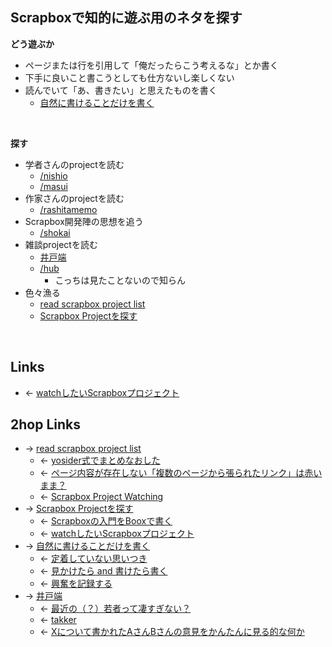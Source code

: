 ## Scrapboxで知的に遊ぶ用のネタを探す
**どう遊ぶか**

- ページまたは行を引用して「俺だったらこう考えるな」とか書く
- 下手に良いこと書こうとしても仕方ないし楽しくない
- 読んでいて「あ、書きたい」と思えたものを書く
    - [自然に書けることだけを書く](自然に書けることだけを書く.md)

<br>

**探す**

- 学者さんのprojectを読む
    - [/nishio](https://scrapbox.io/nishio)
    - [/masui](https://scrapbox.io/masui)
- 作家さんのprojectを読む
    - [/rashitamemo](https://scrapbox.io/rashitamemo)
- Scrapbox開発陣の思想を追う
    - [/shokai](https://scrapbox.io/shokai)
- 雑談projectを読む
    - [井戸端](井戸端.md)
    - [/hub](https://scrapbox.io/hub)
        - こっちは見たことないので知らん
- 色々漁る
    - [read scrapbox project list](read_scrapbox_project_list.md)
    - [Scrapbox Projectを探す](Scrapbox_Projectを探す.md)

<br>

## Links
- ← [watchしたいScrapboxプロジェクト](watchしたいScrapboxプロジェクト.md)

## 2hop Links
- → [read scrapbox project list](read_scrapbox_project_list.md)
    - ← [yosider式でまとめなおした](yosider式でまとめなおした.md)
    - ← [ページ内容が存在しない「複数のページから張られたリンク」は赤いまま？](ページ内容が存在しない「複数のページから張られたリンク」は赤いまま_.md)
    - ← [Scrapbox Project Watching](Scrapbox_Project_Watching.md)
- → [Scrapbox Projectを探す](Scrapbox_Projectを探す.md)
    - ← [Scrapboxの入門をBooxで書く](Scrapboxの入門をBooxで書く.md)
    - ← [watchしたいScrapboxプロジェクト](watchしたいScrapboxプロジェクト.md)
- → [自然に書けることだけを書く](自然に書けることだけを書く.md)
    - ← [定着していない思いつき](定着していない思いつき.md)
    - ← [見かけたら and 書けたら書く](見かけたら_and_書けたら書く.md)
    - ← [興奮を記録する](興奮を記録する.md)
- → [井戸端](井戸端.md)
    - ← [最近の（？）若者って凄すぎない？](最近の___若者って凄すぎない_.md)
    - ← [takker](takker.md)
    - ← [Xについて書かれたAさんBさんの意見をかんたんに見る的な何か](Xについて書かれたAさんBさんの意見をかんたんに見る的な何か.md)
